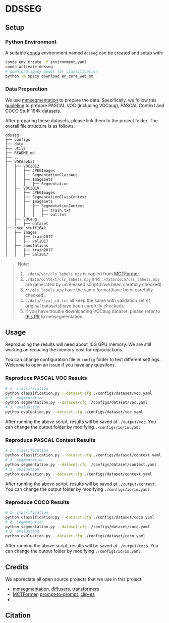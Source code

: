 # DDSSEG

## Setup

### Python Environment

A suitable [conda](https://conda.io/) environment named `ddsseg` can be created and setup with:

```bash
conda env create -f environment.yaml
conda activate ddsseg
# download spacy model for classification
python -m spacy download en_core_web_sm
```

### Data Preparation

We use [mmsegmentation](https://github.com/open-mmlab/mmsegmentation) to prepare the data. Specifically, we follow this [guideline](https://github.com/open-mmlab/mmsegmentation/blob/main/docs/en/user_guides/2_dataset_prepare.md) to prepare PASCAL VOC (including VOCaug), PASCAL Context and COCO Stuff 164k datasets.

After preparing these datasets, please link them to the project folder. The overall file structure is as follows:
```
ddsseg
├── configs
├── data
├── utils
├── README.md
├── ...
├── VOCdevkit
│   ├── VOC2012
│   │   ├── JPEGImages
│   │   ├── SegmentationClassAug
│   │   ├── ImageSets
│   │   │   ├── Segmentation
│   ├── VOC2010
│   │   ├── JPEGImages
│   │   ├── SegmentationClassContext
│   │   ├── ImageSets
│   │   │   ├── SegmentationContext
│   │   │   │   ├── train.txt
│   │   │   │   ├── val.txt
│   ├── VOCaug
│   │   ├── dataset
├── coco_stuff164k
│   ├── images
│   │   ├── train2017
│   │   ├── val2017
│   ├── annotations
│   │   ├── train2017
│   │   ├── val2017
```

> Note:
> 1. `./data/voc/cls_labels.npy` is copied from [MCTFormer](https://github.com/xulianuwa/MCTformer).
> 2. `./data/context/cls_labels.npy` and `./data/coco/cls_labels.npy` are generated by unreleased script(have been carefully checked).
> 3. `**/cls_labels.npy` have the same format(have been carefully checked).
> 4. `./data/*/val_id.txt` all keep the same with validation set of original datasets(have been carefully checked).
> 5. if you have trouble downloading VOCaug dataset, please refer to [this PR](https://github.com/open-mmlab/mmsegmentation/pull/3654) to mmsegmentation.

## Usage

Reproducing the results will need about 10G GPU memory. We are still working on reducing the memory cost for reproductions.

You can change configuration file in `config` folder to test different settings. Welcome to open an issue if you have any questions. 

### Reproduce PASCAL VOC Results

```bash
# 1. classification
python classification.py --dataset-cfg ./configs/dataset/voc.yaml
# 2. segmentation
python segmentation.py --dataset-cfg ./configs/dataset/voc.yaml
# 3. evaluation
python evaluation.py --dataset-cfg ./configs/dataset/voc.yaml
```

After running the above script, results will be saved at `./output/voc`. You can change the output folder by modifying `./configs/io/io.yaml`.

### Reproduce PASCAL Context Results

```bash
# 1. classification
python classification.py --dataset-cfg ./configs/dataset/context.yaml
# 2. segmentation
python segmentation.py --dataset-cfg ./configs/dataset/context.yaml
# 3. evaluation
python evaluation.py --dataset-cfg ./configs/dataset/context.yaml
```

After running the above script, results will be saved at `./output/context`. You can change the output folder by modifying `./configs/io/io.yaml`.

### Reproduce COCO Results

```bash
# 1. classification
python classification.py --dataset-cfg ./configs/dataset/coco.yaml
# 2. segmentation
python segmentation.py --dataset-cfg ./configs/dataset/coco.yaml
# 3. evaluation
python evaluation.py --dataset-cfg ./configs/dataset/coco.yaml
```

After running the above script, results will be saved at `./output/coco`. You can change the output folder by modifying `./configs/io/io.yaml`.

## Credits

We appreciate all open source projects that we use in this project:

- [mmsegmentation](https://github.com/open-mmlab/mmsegmentation), [diffusers](https://github.com/huggingface/diffusers), [transformers](https://github.com/huggingface/transformers)
- [MCTFormer](https://github.com/xulianuwa/MCTformer), [prompt-to-prompt](https://github.com/google/prompt-to-prompt), [clip-es](https://github.com/linyq2117/CLIP-ES)
- ...

## Citation
```bibtex

```
